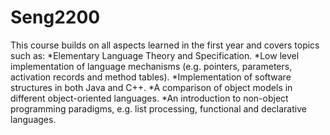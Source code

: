 # Seng2200
This course builds on all aspects learned in the first year and covers topics such as:
*Elementary Language Theory and Specification. 
*Low level implementation of language mechanisms (e.g. pointers, parameters, activation records and method tables).
*Implementation of software structures in both Java and C++.
*A comparison of object models in different object-oriented languages.
*An introduction to non-object programming paradigms, e.g. list processing, functional and declarative languages.
